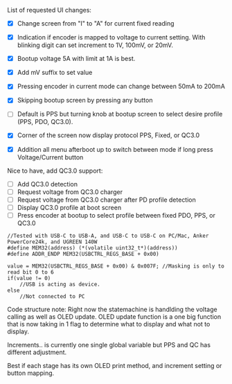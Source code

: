 List of requested UI changes:
+ [x] Change screen from "I" to "A" for current fixed reading
+ [x] Indication if encoder is mapped to voltage to current setting. With blinking digit can set increment to 1V, 100mV, or 20mV.
+ [x] Bootup voltage 5A with limit at 1A is best.
+ [x] Add mV suffix to set value
+ [x] Pressing encoder in current mode can change between 50mA to 200mA
+ [x] Skipping bootup screen by pressing any button
+ [ ] Default is PPS but turning knob at bootup screen to select desire profile (PPS, PDO, QC3.0).
+ [x] Corner of the screen now display protocol PPS, Fixed, or QC3.0
+ [x] Addition all menu afterboot up to switch between mode if long press Voltage/Current button


Nice to have, add QC3.0 support:
+ [ ] Add QC3.0 detection
+ [ ] Request voltage from QC3.0 charger
+ [ ] Request voltage from QC3.0 charger after PD profile detection
+ [ ] Display QC3.0 profile at boot screen
+ [ ] Press encoder at bootup to select profile between fixed PDO, PPS, or QC3.0

```
//Tested with USB-C to USB-A, and USB-C to USB-C on PC/Mac, Anker PowerCore24k, and UGREEN 140W
#define MEM32(address) (*(volatile uint32_t*)(address))
#define ADDR_ENDP MEM32(USBCTRL_REGS_BASE + 0x00)

value = MEM32(USBCTRL_REGS_BASE + 0x00) & 0x007F; //Masking is only to read bit 0 to 6
if(value != 0)
    //USB is acting as device.
else
    //Not connected to PC
```


Code structure note:
Right now the statemachine is handlding the voltage calling as well as OLED update. 
OLED update function is a one big function that is now taking in 1 flag to determine what to display and what not to display.

Increments.. is currently one single global variable but PPS and QC has different adjustment.

Best if each stage has its own OLED print method, and increment setting or button mapping.